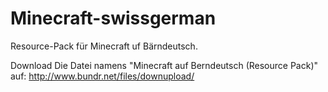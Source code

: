 ﻿# Minecraft-swissgerman
Resource-Pack für Minecraft uf Bärndeutsch.

Download
Die Datei namens "Minecraft auf Berndeutsch (Resource Pack)" auf:
http://www.bundr.net/files/downupload/

